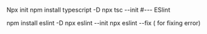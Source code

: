 Npx init
npm install typescript -D
npx tsc --init
#---
ESlint

npm install eslint -D
npx eslint --init
npx eslint --fix ( for fixing error)
